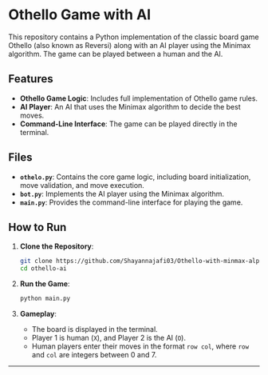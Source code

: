 # Othello Game with AI

This repository contains a Python implementation of the classic board game Othello (also known as Reversi) along with an AI player using the Minimax algorithm. The game can be played between a human and the AI.

## Features

- **Othello Game Logic**: Includes full implementation of Othello game rules.
- **AI Player**: An AI that uses the Minimax algorithm to decide the best moves.
- **Command-Line Interface**: The game can be played directly in the terminal.

## Files

- **`othelo.py`**: Contains the core game logic, including board initialization, move validation, and move execution.
- **`bot.py`**: Implements the AI player using the Minimax algorithm.
- **`main.py`**: Provides the command-line interface for playing the game.

## How to Run

1. **Clone the Repository**:
    ```bash
    git clone https://github.com/Shayannajafi03/Othello-with-minmax-alphabeta-.git
    cd othello-ai
    ```

2. **Run the Game**:
    ```bash
    python main.py
    ```

3. **Gameplay**:
   - The board is displayed in the terminal. 
   - Player 1 is human (`X`), and Player 2 is the AI (`O`).
   - Human players enter their moves in the format `row col`, where `row` and `col` are integers between 0 and 7.

---
